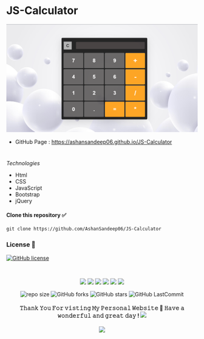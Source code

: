 # JS-Calculator

<img src="assets/img/ss-01.png">

* GitHub Page : <a href="https://ashansandeep06.github.io/JS-Calculator/" target="_blank">https://ashansandeep06.github.io/JS-Calculator</a>

# 

*Technologies*
* Html
* CSS
* JavaScript
* Bootstrap
* jQuery


#### Clone this repository ✅
```md
git clone https://github.com/AshanSandeep06/JS-Calculator
```
###

### License 📝
[![GitHub license](https://img.shields.io/github/license/AshanSandeep06/My-Portfolio?&labelColor=black&color=3867d6&style=for-the-badge)](https://github.com/AshanSandeep06/My-Portfolio/blob/master/License.md)

<br>

</b>
</p>
<div align="center">

[<img height="29" src = "https://img.shields.io/badge/linkedin-000000.svg?&style=for-the-badge&logo=linkedin&logoColor=white" />][LinkedIn]
[<img height="29" src = "https://img.shields.io/badge/Facebook-000000.svg?&style=for-the-badge&logo=facebook&logoColor=white">][Facebook]
[<img height="29" src = "https://img.shields.io/badge/Whatsapp-000000.svg?&style=for-the-badge&logo=WhatsApp&logoColor=white">][WhatsApp]
[<img height="29" src = "https://img.shields.io/badge/twitter-000000.svg?&style=for-the-badge&logo=twitter&logoColor=white">][Twitter]
[<img height="29" src = "https://img.shields.io/badge/instragram-000000.svg?&style=for-the-badge&logo=instagram&logoColor=white">][Instragram]
[<img height="29" src = "https://img.shields.io/badge/reddit-000000.svg?&style=for-the-badge&logo=reddit&logoColor=white">][Reddit]

</div>

[linkedin]: https://www.linkedin.com/in/ashan-sandeep-248912212/

[Facebook]: https://www.facebook.com/azhan.sandeep/

[WhatsApp]: https://wa.me/0765631708

[Twitter]: https://twitter.com/Ashan__Sandeep

[Instragram]: https://www.instagram.com/____ashan______/

[Reddit]:https://www.reddit.com/user/Nightmare_436


<p align="center">


</p>

<div align="center">

![repo size](https://img.shields.io/github/repo-size/AshanSandeep06/JS-Calculator?label=Repo%20Size&style=for-the-badge&labelColor=black&color=20bf6b)
![GitHub forks](https://img.shields.io/github/forks/AshanSandeep06/JS-Calculator?&labelColor=black&color=0fb9b1&style=for-the-badge)
![GitHub stars](https://img.shields.io/github/stars/AshanSandeep06/JS-Calculator?&labelColor=black&color=f7b731&style=for-the-badge)
![GitHub LastCommit](https://img.shields.io/github/last-commit/AshanSandeep06/JS-Calculator?logo=github&labelColor=black&color=d1d8e0&style=for-the-badge)

</div>

<p align="center">
<b>


<h4 align="center">
𝚃𝚑𝚊𝚗𝚔 𝚈𝚘𝚞 𝙵𝚘𝚛 𝚟𝚒𝚜𝚝𝚒𝚗𝚐 𝙼𝚢 𝙿𝚎𝚛𝚜𝚘𝚗𝚊𝚕 𝚆𝚎𝚋𝚜𝚒𝚝𝚎 🤝
𝙷𝚊𝚟𝚎 𝚊 𝚠𝚘𝚗𝚍𝚎𝚛𝚏𝚞𝚕 𝚊𝚗𝚍 𝚐𝚛𝚎𝚊𝚝 𝚍𝚊𝚢 ! 

<img src="https://github.com/Mindula-Dilthushan/Mindula-Dilthushan/blob/master/assets/hi.gif" width="30px">

</h4>

<p align="center">
  <img src="https://capsule-render.vercel.app/api?type=waving&color=gradient&height=80&section=footer"/>
</p>